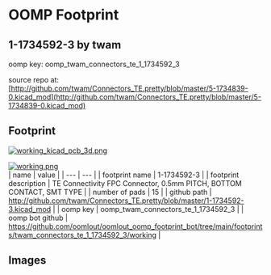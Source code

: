 # OOMP Footprint  
## 1-1734592-3  by twam  
  
oomp key: oomp_twam_connectors_te_1_1734592_3  
  
source repo at: [http://github.com/twam/Connectors_TE.pretty/blob/master/5-1734839-0.kicad_mod](http://github.com/twam/Connectors_TE.pretty/blob/master/5-1734839-0.kicad_mod)  
## Footprint  
  
[![working_kicad_pcb_3d.png](working_kicad_pcb_3d_600.png)](working_kicad_pcb_3d.png)  
  
[![working.png](working_600.png)](working.png)  
| name | value | 
| --- | --- | 
| footprint name | 1-1734592-3 | 
| footprint description | TE Connectivity FPC Connector, 0.5mm PITCH, BOTTOM CONTACT, SMT TYPE | 
| number of pads | 15 | 
| github path | http://github.com/twam/Connectors_TE.pretty/blob/master/1-1734592-3.kicad_mod | 
| oomp key | oomp_twam_connectors_te_1_1734592_3 | 
| oomp bot github | https://github.com/oomlout/oomlout_oomp_footprint_bot/tree/main/footprints/twam_connectors_te_1_1734592_3/working | 
## Images  
